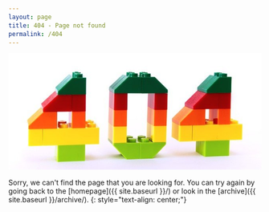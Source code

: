 ```yaml
---
layout: page
title: 404 - Page not found
permalink: /404
---
```


![404](/images/404.jpg#center)

Sorry, we can't find the page that you are looking for. You can try again by going back to the [homepage]({{ site.baseurl }}/) or look in the [archive]({{ site.baseurl }}/archive/).
{: style="text-align: center;"}
